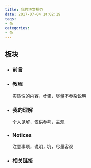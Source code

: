 ```yaml
---
title: 我的博文规范
date: 2017-07-04 18:02:19
tags: 
- 杂
categories:
- 杂
---
```


## 板块
- ### 前言
- ### 教程
	实质性的内容，步骤，尽量不参杂说明
- ### 我的理解
	个人见解，仅供参考，主观
- ### Notices
	注意事项，说明，坑，尽量客观
- ### 相关链接
